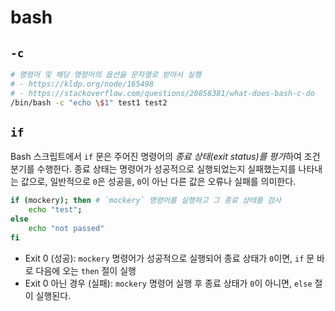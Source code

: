 # bash

## `-c`

```bash
# 명령어 및 해당 명령어의 옵션을 문자열로 받아서 실행
# - https://kldp.org/node/165498
# - https://stackoverflow.com/questions/20858381/what-does-bash-c-do
/bin/bash -c "echo \$1" test1 test2
```

## `if`

Bash 스크립트에서 `if` 문은 주어진 명령어의 *종료 상태(exit status)를 평가*하여 조건 분기를 수행한다.
종료 상태는 명령어가 성공적으로 실행되었는지 실패했는지를 나타내는 값으로, 일반적으로 `0`은 성공을, `0`이 아닌 다른 값은 오류나 실패를 의미한다.

```bash
if (mockery); then # `mockery` 명령어를 실행하고 그 종료 상태를 검사
    echo "test";
else
    echo "not passed"
fi
```

- Exit 0 (성공): `mockery` 명령어가 성공적으로 실행되어 종료 상태가 `0`이면, `if` 문 바로 다음에 오는 `then` 절이 실행
- Exit 0 아닌 경우 (실패): `mockery` 명령어 실행 후 종료 상태가 `0`이 아니면, `else` 절이 실행된다.
